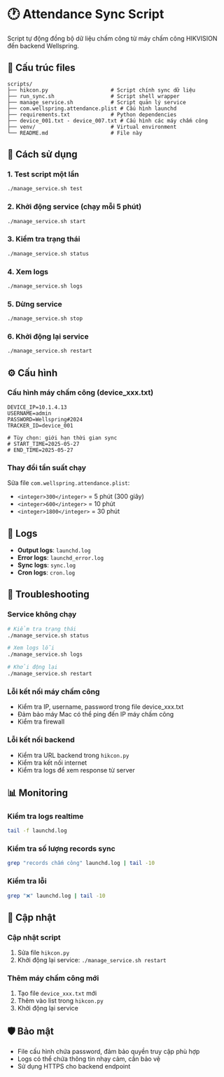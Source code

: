 # 🕐 Attendance Sync Script

Script tự động đồng bộ dữ liệu chấm công từ máy chấm công HIKVISION đến backend Wellspring.

## 📁 Cấu trúc files

```
scripts/
├── hikcon.py                    # Script chính sync dữ liệu
├── run_sync.sh                  # Script shell wrapper
├── manage_service.sh            # Script quản lý service
├── com.wellspring.attendance.plist # Cấu hình launchd
├── requirements.txt             # Python dependencies
├── device_001.txt - device_007.txt # Cấu hình các máy chấm công
├── venv/                        # Virtual environment
└── README.md                    # File này
```

## 🚀 Cách sử dụng

### 1. Test script một lần
```bash
./manage_service.sh test
```

### 2. Khởi động service (chạy mỗi 5 phút)
```bash
./manage_service.sh start
```

### 3. Kiểm tra trạng thái
```bash
./manage_service.sh status
```

### 4. Xem logs
```bash
./manage_service.sh logs
```

### 5. Dừng service
```bash
./manage_service.sh stop
```

### 6. Khởi động lại service
```bash
./manage_service.sh restart
```

## ⚙️ Cấu hình

### Cấu hình máy chấm công (device_xxx.txt)
```
DEVICE_IP=10.1.4.13
USERNAME=admin
PASSWORD=Wellspring#2024
TRACKER_ID=device_001

# Tùy chọn: giới hạn thời gian sync
# START_TIME=2025-05-27
# END_TIME=2025-05-27
```

### Thay đổi tần suất chạy
Sửa file `com.wellspring.attendance.plist`:
- `<integer>300</integer>` = 5 phút (300 giây)
- `<integer>600</integer>` = 10 phút
- `<integer>1800</integer>` = 30 phút

## 📝 Logs

- **Output logs**: `launchd.log`
- **Error logs**: `launchd_error.log`
- **Sync logs**: `sync.log`
- **Cron logs**: `cron.log`

## 🔧 Troubleshooting

### Service không chạy
```bash
# Kiểm tra trạng thái
./manage_service.sh status

# Xem logs lỗi
./manage_service.sh logs

# Khởi động lại
./manage_service.sh restart
```

### Lỗi kết nối máy chấm công
- Kiểm tra IP, username, password trong file device_xxx.txt
- Đảm bảo máy Mac có thể ping đến IP máy chấm công
- Kiểm tra firewall

### Lỗi kết nối backend
- Kiểm tra URL backend trong `hikcon.py`
- Kiểm tra kết nối internet
- Kiểm tra logs để xem response từ server

## 📊 Monitoring

### Kiểm tra logs realtime
```bash
tail -f launchd.log
```

### Kiểm tra số lượng records sync
```bash
grep "records chấm công" launchd.log | tail -10
```

### Kiểm tra lỗi
```bash
grep "❌" launchd.log | tail -10
```

## 🔄 Cập nhật

### Cập nhật script
1. Sửa file `hikcon.py`
2. Khởi động lại service: `./manage_service.sh restart`

### Thêm máy chấm công mới
1. Tạo file `device_xxx.txt` mới
2. Thêm vào list trong `hikcon.py`
3. Khởi động lại service

## 🛡️ Bảo mật

- File cấu hình chứa password, đảm bảo quyền truy cập phù hợp
- Logs có thể chứa thông tin nhạy cảm, cần bảo vệ
- Sử dụng HTTPS cho backend endpoint 